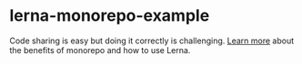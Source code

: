 # lerna-monorepo-example
 
Code sharing is easy but doing it correctly is challenging. [Learn more](https://michalzalecki.com/solve-code-sharing-and-setup-project-with-lerna-and-monorepo/) about the benefits of monorepo and how to use Lerna.   